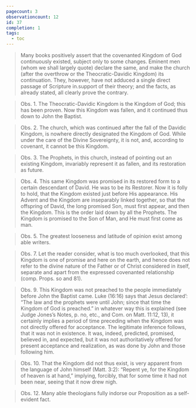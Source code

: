 ```yaml
---
pagecount: 3
observationcount: 12
id: 37
completion: 1
tags:
  - toc
---
```

>Many books positively assert that the covenanted Kingdom of God continuously existed, subject only to some changes. Eminent men (whom we shall largely quote) declare the same, and make the church (after the overthrow or the Theocratic-Davidic Kingdom) its continuation. They, however, have not adduced a single direct passage of Scripture in.support of their theory; and the facts, as already stated, all clearly prove the contrary.

>Obs. 1. The Theocratic-Davidic Kingdom is the Kingdom of God; this has been proven. Now this Kingdom was fallen, and it continued thus down to John the Baptist.

>Obs. 2. The church, which was continued after the fall of the Davidic Kingdom, is nowhere directly designated the Kingdom of God. While under the care of the Divine Sovereignty, it is not, and, according to covenant, it cannot be this Kingdom.

>Obs. 3. The Prophets, in this church, instead of pointing out an existing Kingdom, invariably represent it as fallen, and its restoration as future.

>Obs. 4. This same Kingdom was promised in its restored form to a certain descendant of David. He was to be its Restorer. Now it is folly to hold, that the Kingdom existed just before His appearance. His Advent and the Kingdom are inseparably linked together, so that the offspring of David, the long promised Son, must first appear, and then the Kingdom. This is the order laid down by all the Prophets. The Kingdom is promised to the Son of Man, and He must first come as man.

>Obs. 5. The greatest looseness and latitude of opinion exist among able writers.

>Obs. 7. Let the reader consider, what is too much overlooked, that this Kingdom is one of promise and here on the earth, and hence does not refer to the divine nature of the Father or of Christ considered in itself, separate and apart from the expressed covenanted relationship (comp. Props. so and 81).

>Obs. 9. This Kingdom was not preached to the people immediately before John the Baptist came. Luke (16:16) says that Jesus declared’: “The law and the prophets were until John; since that time the Kingdom of God is preached.” in whatever way this is explained (see Judge Jones’s Notes, p. no, etc., and Com. on Matt. 11:12, 13), it certainly implies a period of time preceding when the Kingdom was not directly offered for acceptance. The legitimate inference follows, that it was not in existence. It was, indeed, predicted, promised, believed in, and expected, but it was not authoritatively offered for present acceptance and realization, as was done by John and those following him.

>Obs. 10. That the Kingdom did not thus exist, is very apparent from the language of John himself (Matt. 3:2): “Repent ye, for the Kingdom of heaven is at hand,” implying, forcibly, that for some time it had not been near, seeing that it now drew nigh.

>Obs. 12. Many able theologians fully indorse our Proposition as a self-evident fact.

